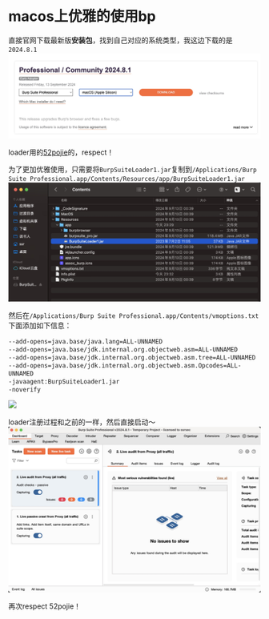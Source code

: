 # macos上优雅的使用bp

直接官网下载最新版**安装包**，找到自己对应的系统类型，我这边下载的是`2024.8.1`
![](1.jpg)

loader用的[52pojie](https://www.52pojie.cn/thread-1544866-1-1.html)的，respect！

为了更加优雅使用，只需要将`BurpSuiteLoader1.jar`复制到`/Applications/Burp Suite Professional.app/Contents/Resources/app/BurpSuiteLoader1.jar`
![](2.jpg)

然后在`/Applications/Burp Suite Professional.app/Contents/vmoptions.txt`下面添加如下信息：
```
--add-opens=java.base/java.lang=ALL-UNNAMED
--add-opens=java.base/jdk.internal.org.objectweb.asm=ALL-UNNAMED
--add-opens=java.base/jdk.internal.org.objectweb.asm.tree=ALL-UNNAMED
--add-opens=java.base/jdk.internal.org.objectweb.asm.Opcodes=ALL-UNNAMED
-javaagent:BurpSuiteLoader1.jar
-noverify
```
![](assets/17274553006304.jpg)


loader注册过程和之前的一样，然后直接启动～
![](4.jpg)


再次respect 52pojie！

